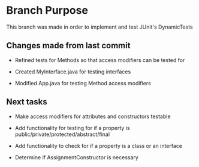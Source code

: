 # Branch Purpose

This branch was made in order to implement and test JUnit's DynamicTests

## Changes made from last commit

- Refined tests for Methods so that access modifiers can be tested for

- Created MyInterface.java for testing interfaces

- Modified App.java for testing Method access modifiers


## Next tasks

- Make access modifiers for attributes and constructors testable

- Add functionality for testing for if a property is public/private/protected/abstract/final

- Add functionality to check for if a property is a class or an interface

- Determine if AssignmentConstructor is necessary
